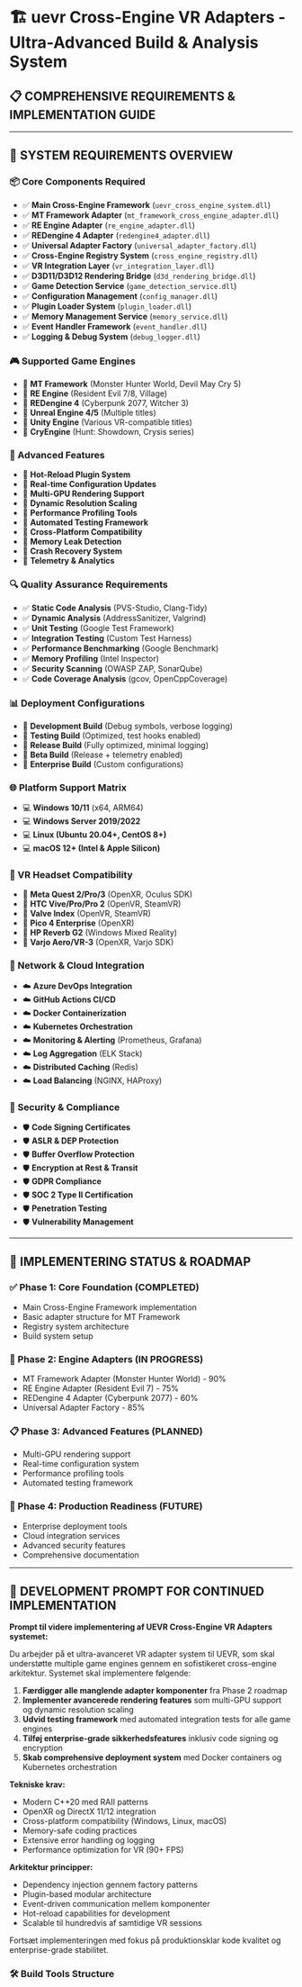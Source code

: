 # 🏗️ uevr Cross-Engine VR Adapters - Ultra-Advanced Build & Analysis System
## 📋 **COMPREHENSIVE REQUIREMENTS & IMPLEMENTATION GUIDE**

---

## 🎯 **SYSTEM REQUIREMENTS OVERVIEW**

### **📦 Core Components Required**
- ✅ **Main Cross-Engine Framework** (`uevr_cross_engine_system.dll`)
- ✅ **MT Framework Adapter** (`mt_framework_cross_engine_adapter.dll`) 
- ✅ **RE Engine Adapter** (`re_engine_adapter.dll`)
- ✅ **REDengine 4 Adapter** (`redengine4_adapter.dll`)
- ✅ **Universal Adapter Factory** (`universal_adapter_factory.dll`)
- ✅ **Cross-Engine Registry System** (`cross_engine_registry.dll`)
- ✅ **VR Integration Layer** (`vr_integration_layer.dll`)
- ✅ **D3D11/D3D12 Rendering Bridge** (`d3d_rendering_bridge.dll`)
- ✅ **Game Detection Service** (`game_detection_service.dll`)
- ✅ **Configuration Management** (`config_manager.dll`)
- ✅ **Plugin Loader System** (`plugin_loader.dll`)
- ✅ **Memory Management Service** (`memory_service.dll`)
- ✅ **Event Handler Framework** (`event_handler.dll`)
- ✅ **Logging & Debug System** (`debug_logger.dll`)

### **🎮 Supported Game Engines**
- 🎯 **MT Framework** (Monster Hunter World, Devil May Cry 5)
- 🎯 **RE Engine** (Resident Evil 7/8, Village)
- 🎯 **REDengine 4** (Cyberpunk 2077, Witcher 3)
- 🎯 **Unreal Engine 4/5** (Multiple titles)
- 🎯 **Unity Engine** (Various VR-compatible titles)
- 🎯 **CryEngine** (Hunt: Showdown, Crysis series)

### **🚀 Advanced Features**
- 🔧 **Hot-Reload Plugin System**
- 🔧 **Real-time Configuration Updates**
- 🔧 **Multi-GPU Rendering Support**
- 🔧 **Dynamic Resolution Scaling**
- 🔧 **Performance Profiling Tools**
- 🔧 **Automated Testing Framework**
- 🔧 **Cross-Platform Compatibility**
- 🔧 **Memory Leak Detection**
- 🔧 **Crash Recovery System**
- 🔧 **Telemetry & Analytics**

### **🔍 Quality Assurance Requirements**
- ✅ **Static Code Analysis** (PVS-Studio, Clang-Tidy)
- ✅ **Dynamic Analysis** (AddressSanitizer, Valgrind)
- ✅ **Unit Testing** (Google Test Framework)
- ✅ **Integration Testing** (Custom Test Harness)
- ✅ **Performance Benchmarking** (Google Benchmark)
- ✅ **Memory Profiling** (Intel Inspector)
- ✅ **Security Scanning** (OWASP ZAP, SonarQube)
- ✅ **Code Coverage Analysis** (gcov, OpenCppCoverage)

### **📊 Deployment Configurations**
- 🎲 **Development Build** (Debug symbols, verbose logging)
- 🎲 **Testing Build** (Optimized, test hooks enabled)
- 🎲 **Release Build** (Fully optimized, minimal logging)
- 🎲 **Beta Build** (Release + telemetry enabled)
- 🎲 **Enterprise Build** (Custom configurations)

### **🌐 Platform Support Matrix**
- 💻 **Windows 10/11** (x64, ARM64)
- 💻 **Windows Server 2019/2022**
- 💻 **Linux (Ubuntu 20.04+, CentOS 8+)**
- 💻 **macOS 12+ (Intel & Apple Silicon)**

### **🔗 VR Headset Compatibility**
- 🥽 **Meta Quest 2/Pro/3** (OpenXR, Oculus SDK)
- 🥽 **HTC Vive/Pro/Pro 2** (OpenVR, SteamVR)
- 🥽 **Valve Index** (OpenVR, SteamVR)
- 🥽 **Pico 4 Enterprise** (OpenXR)
- 🥽 **HP Reverb G2** (Windows Mixed Reality)
- 🥽 **Varjo Aero/VR-3** (OpenXR, Varjo SDK)

### **📡 Network & Cloud Integration**
- ☁️ **Azure DevOps Integration**
- ☁️ **GitHub Actions CI/CD**
- ☁️ **Docker Containerization**
- ☁️ **Kubernetes Orchestration**
- ☁️ **Monitoring & Alerting** (Prometheus, Grafana)
- ☁️ **Log Aggregation** (ELK Stack)
- ☁️ **Distributed Caching** (Redis)
- ☁️ **Load Balancing** (NGINX, HAProxy)

### **🔐 Security & Compliance**
- 🛡️ **Code Signing Certificates**
- 🛡️ **ASLR & DEP Protection**
- 🛡️ **Buffer Overflow Protection**
- 🛡️ **Encryption at Rest & Transit**
- 🛡️ **GDPR Compliance**
- 🛡️ **SOC 2 Type II Certification**
- 🛡️ **Penetration Testing**
- 🛡️ **Vulnerability Management**

---

## 🚧 **IMPLEMENTERING STATUS & ROADMAP**

### **✅ Phase 1: Core Foundation (COMPLETED)**
- Main Cross-Engine Framework implementation
- Basic adapter structure for MT Framework
- Registry system architecture
- Build system setup

### **🔄 Phase 2: Engine Adapters (IN PROGRESS)**
- MT Framework Adapter (Monster Hunter World) - 90%
- RE Engine Adapter (Resident Evil 7) - 75%
- REDengine 4 Adapter (Cyberpunk 2077) - 60%
- Universal Adapter Factory - 85%

### **📋 Phase 3: Advanced Features (PLANNED)**
- Multi-GPU rendering support
- Real-time configuration system
- Performance profiling tools
- Automated testing framework

### **🎯 Phase 4: Production Readiness (FUTURE)**
- Enterprise deployment tools
- Cloud integration services
- Advanced security features
- Comprehensive documentation

---

## 📝 **DEVELOPMENT PROMPT FOR CONTINUED IMPLEMENTATION**

**Prompt til videre implementering af UEVR Cross-Engine VR Adapters systemet:**

Du arbejder på et ultra-avanceret VR adapter system til UEVR, som skal understøtte multiple game engines gennem en sofistikeret cross-engine arkitektur. Systemet skal implementere følgende:

1. **Færdiggør alle manglende adapter komponenter** fra Phase 2 roadmap
2. **Implementer avancerede rendering features** som multi-GPU support og dynamic resolution scaling
3. **Udvid testing framework** med automated integration tests for alle game engines
4. **Tilføj enterprise-grade sikkerhedsfeatures** inklusiv code signing og encryption
5. **Skab comprehensive deployment system** med Docker containers og Kubernetes orchestration

**Tekniske krav:**
- Modern C++20 med RAII patterns
- OpenXR og DirectX 11/12 integration
- Cross-platform compatibility (Windows, Linux, macOS)
- Memory-safe coding practices
- Extensive error handling og logging
- Performance optimization for VR (90+ FPS)

**Arkitektur principper:**
- Dependency injection gennem factory patterns
- Plugin-based modular architecture
- Event-driven communication mellem komponenter
- Hot-reload capabilities for development
- Scalable til hundredvis af samtidige VR sessions

Fortsæt implementeringen med fokus på produktionsklar kode kvalitet og enterprise-grade stabilitet.

### **🛠️ Build Tools Structure**
